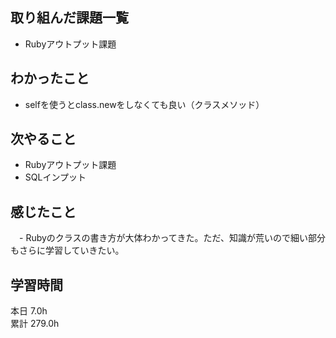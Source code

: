 ## 取り組んだ課題一覧
- Rubyアウトプット課題
## わかったこと
- selfを使うとclass.newをしなくても良い（クラスメソッド）
## 次やること
- Rubyアウトプット課題
- SQLインプット
## 感じたこと
　- Rubyのクラスの書き方が大体わかってきた。ただ、知識が荒いので細い部分もさらに学習していきたい。
## 学習時間
本日 7.0h  
累計 279.0h
